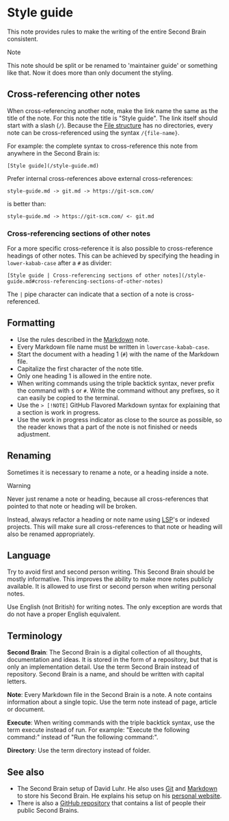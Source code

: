 # Style guide

This note provides rules to make the writing of the entire Second Brain consistent.

> [!NOTE]
> This note should be split or be renamed to 'maintainer guide' or something like that.
> Now it does more than only document the styling.

## Cross-referencing other notes

When cross-referencing another note, make the link name the same as the title of the note.
For this note the title is "Style guide".
The link itself should start with a slash (`/`).
Because the [File structure](/file-structure.md) has no directories, every note can be cross-referenced using the syntax `/{file-name}`.

For example: the complete syntax to cross-reference this note from anywhere in the Second Brain is: 

```
[Style guide](/style-guide.md)
```

Prefer internal cross-references above external cross-references:

```
style-guide.md -> git.md -> https://git-scm.com/
```

is better than:

```
style-guide.md -> https://git-scm.com/ <- git.md
```

### Cross-referencing sections of other notes

For a more specific cross-reference it is also possible to cross-reference headings of other notes.
This can be achieved by specifying the heading in `lower-kabab-case` after a `#` as divider:

```
[Style guide | Cross-referencing sections of other notes](/style-guide.md#cross-referencing-sections-of-other-notes)
```

The `|` pipe character can indicate that a section of a note is cross-referenced.

## Formatting

- Use the rules described in the [Markdown](/markdown.md) note.
- Every Markdown file name must be written in `lowercase-kabab-case`.
- Start the document with a heading 1 (`#`) with the name of the Markdown file.
- Capitalize the first character of the note title.
- Only one heading 1 is allowed in the entire note.
- When writing commands using the triple backtick syntax, never prefix the command with `$` or `#`.
  Write the command without any prefixes, so it can easily be copied to the terminal.
- Use the `> [!NOTE]` GitHub Flavored Markdown syntax for explaining that a section is work in progress.
- Use the work in progress indicator as close to the source as possible, so the reader knows that a part of the note is not finished or needs adjustment.

## Renaming

Sometimes it is necessary to rename a note, or a heading inside a note.

> [!WARNING]
> Never just rename a note or heading, because all cross-references that pointed to that note or heading will be broken.

Instead, always refactor a heading or note name using [LSP](https://microsoft.github.io/language-server-protocol/)'s or indexed projects.
This will make sure all cross-references to that note or heading will also be renamed appropriately.

## Language

Try to avoid first and second person writing.
This Second Brain should be mostly informative.
This improves the ability to make more notes publicly available.
It is allowed to use first or second person when writing personal notes.

Use English (not British) for writing notes.
The only exception are words that do not have a proper English equivalent.

## Terminology

**Second Brain**:
The Second Brain is a digital collection of all thoughts, documentation and ideas.
It is stored in the form of a repository, but that is only an implementation detail.
Use the term Second Brain instead of repository.
Second Brain is a name, and should be written with capital letters.

**Note**:
Every Markdown file in the Second Brain is a note.
A note contains information about a single topic.
Use the term note instead of page, article or document.

**Execute**:
When writing commands with the triple backtick syntax, use the term execute instead of run.
For example: "Execute the following command:" instead of "Run the following command:".

**Directory**:
Use the term directory instead of folder.

## See also

- The Second Brain setup of David Luhr.
  He also uses [Git](/git.md) and [Markdown](/markdown.md) to store his Second Brain.
  He explains his setup on his [personal website](https://luhr.co/blog/2023/04/21/my-custom-second-brain-setup-part-2-how-it-works/).
- There is also a [GitHub repository](https://github.com/KasperZutterman/Second-Brain) that contains a list of people their public Second Brains.
